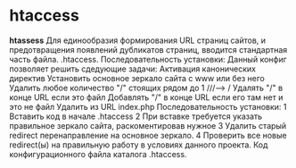 # htaccess
<strong>htassess</strong>
Для единообразия формирования URL страниц сайтов, и предотвращения появлений дубликатов страниц, вводится стандартная часть файла. .htaccess. 
Последовательность установки:
Данный конфиг позволяет решить сдедующие задачи: 
Активация канонических директив
Установить основное зеркало сайта с www или без него
Удалить любое количество "/" стоящих рядом до 1 ///--> / 
Удалять "/" в конце URL если это файл 
 Добавлять "/" в конце URL если его там нет и это не файл
 Удалить из URL index.php
Последовательность установки:
1
Вставить код в начале .htaccess
2
При вставке требуется указать правильное зеркало сайта, раскоментировав нужное
3
Удалить старый redirect перенаправление на основное зеркало. 
4
Проверить все новые redirect(ы) на  правильную работу  в условиях данного проекта.
Код конфигурационного файла каталога .htaccess.
